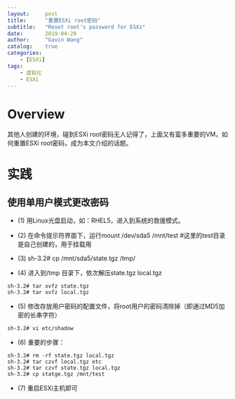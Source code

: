 ```yaml
---
layout:     post
title:      "重置ESXi root密码"
subtitle:   "Reset root's password for ESXi"
date:       2019-04-29
author:     "Gavin Wang"
catalog:    true
categories:
    - [ESXi]
tags:
    - 虚拟化
    - ESXi
---
```



# Overview

其他人创建的环境，碰到ESXi root密码无人记得了，上面又有蛮多重要的VM，如何重置ESXi root密码，成为本文介绍的话题。


# 实践

## 使用单用户模式更改密码

* (1) 用Linux光盘启动，如：RHEL5，进入到系统的救援模式。

* (2) 在命令提示符界面下，运行mount /dev/sda5 /mnt/test  #这里的test目录是自己创建的，用于挂载用

* (3) sh-3.2# cp  /mnt/sda5/state.tgz /tmp/

* (4) 进入到/tmp 目录下，依次解压state.tgz local.tgz

```shell
sh-3.2# tar xvfz state.tgz
sh-3.2# tar xvfz local.tgz
```

* (5) 修改存放用户密码的配置文件，将root用户的密码清除掉（即通过MD5加密的长串字符）

```shell
sh-3.2# vi etc/shadow
```

* (6) 重要的步骤：

```shell
sh-3.2# rm -rf state.tgz local.tgz
sh-3.2# tar czvf local.tgz etc
sh-3.2# tar czvf state.tgz local.tgz
sh-3.2# cp statge.tgz /mnt/test
```

* (7) 重启ESXi主机即可
